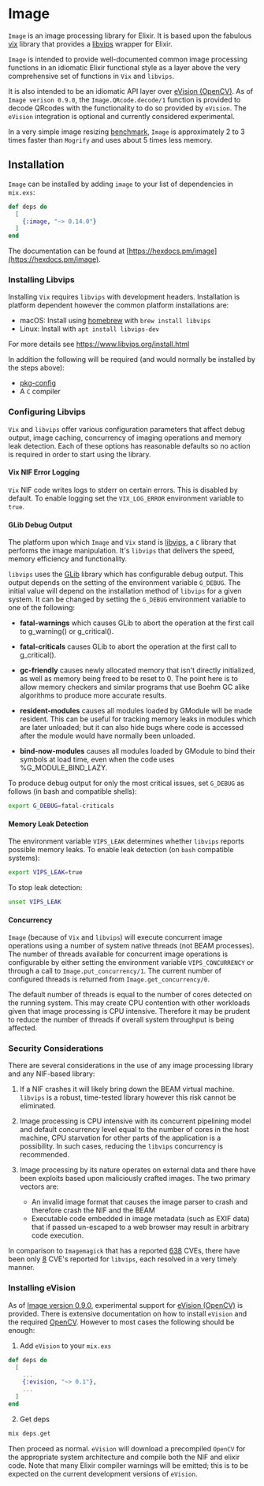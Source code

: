 # Image

`Image` is an image processing library for Elixir. It is based upon the fabulous [vix](https://hex.pm/packages/vix) library that provides a [libvips](https://www.libvips.org) wrapper for Elixir.

`Image` is intended to provide well-documented common image processing functions in an idiomatic Elixir functional style as a layer above the very comprehensive set of functions in `Vix` and `libvips`.

It is also intended to be an idiomatic API layer over [eVision (OpenCV)](https://github.com/cocoa-xu/evision). As of `Image verison 0.9.0`, the `Image.QRcode.decode/1` function is provided to decode QRcodes with the functionality to do so provided by `eVision`. The `eVision` integration is optional and currently considered experimental.

In a very simple image resizing [benchmark](https://github.com/kipcole9/image/blob/main/bench/image_resize.exs), `Image` is approximately 2 to 3 times faster than `Mogrify` and uses about 5 times less memory.

## Installation

`Image` can be installed by adding `image` to your list of dependencies in `mix.exs`:

```elixir
def deps do
  [
    {:image, "~> 0.14.0"}
  ]
end
```

The documentation can be found at [https://hexdocs.pm/image](https://hexdocs.pm/image).

### Installing Libvips

Installing `Vix` requires `libvips` with development headers. Installation is platform dependent however the common platform installations are:

* macOS: Install using [homebrew](https://brew.sh) with `brew install libvips`
* Linux: Install with `apt install libvips-dev`

For more details see https://www.libvips.org/install.html

In addition the following will be required (and would normally be installed by the steps above):

* [pkg-config](https://en.wikipedia.org/wiki/Pkg-config)
* A `C` compiler

### Configuring Libvips

`Vix` and `libvips` offer various configuration parameters that affect debug output, image caching, concurrency of imaging operations and memory leak detection. Each of these options has reasonable defaults so no action is required in order to start using the library.

#### Vix NIF Error Logging

`Vix` NIF code writes logs to stderr on certain errors. This is disabled by default. To enable logging set the `VIX_LOG_ERROR` environment variable to `true`.

#### GLib Debug Output

The platform upon which `Image` and `Vix` stand is [libvips](https://www.libvips.org), a `C` library that performs the image manipulation. It's `libvips` that delivers the speed, memory efficiency and functionality.

`libvips` uses the [GLib](https://docs.gtk.org/glib/) library which has configurable debug output. This output depends on the setting of the environment variable `G_DEBUG`.  The initial value will depend on the installation method of `libvips` for a given system. It can be changed by setting the `G_DEBUG` environment variable to one of the following:

* **fatal-warnings** which causes GLib to abort the operation at the first call to g_warning() or g_critical().

* **fatal-criticals** causes GLib to abort the operation at the first call to g_critical().

* **gc-friendly** causes newly allocated memory that isn't directly initialized, as well as memory being freed to be reset to 0. The point here is to allow memory checkers and similar programs that use Boehm GC alike algorithms to produce more accurate results.

* **resident-modules** causes all modules loaded by GModule will be made resident. This can be useful for tracking memory leaks in modules which are later unloaded; but it can also hide bugs where code is accessed after the module would have normally been unloaded.

* **bind-now-modules** causes all modules loaded by GModule to bind their symbols at load time, even when the code uses %G_MODULE_BIND_LAZY.

To produce debug output for only the most critical issues, set `G_DEBUG` as follows (in bash and compatible shells):

```bash
export G_DEBUG=fatal-criticals
```

#### Memory Leak Detection

The environment variable `VIPS_LEAK` determines whether `libvips` reports possible memory leaks. To enable leak detection (on `bash` compatible systems):
```bash
export VIPS_LEAK=true
```

To stop leak detection:
```bash
unset VIPS_LEAK
```

#### Concurrency

`Image` (because of `Vix` and `libvips`) will execute concurrent image operations using a number of system native threads (not BEAM processes). The number of threads available for concurrent image operations is configurable by either setting the environment variable `VIPS_CONCURRENCY` or through a call to `Image.put_concurrency/1`.  The current number of configured threads is returned from `Image.get_concurrency/0`.

The default number of threads is equal to the number of cores detected on the running system. This may create CPU contention with other workloads given that image processing is CPU intensive.  Therefore it may be prudent to reduce the number of threads if overall system throughput is being affected.

### Security Considerations

There are several considerations in the use of any image processing library and any NIF-based library:

1. If a NIF crashes it will likely bring down the BEAM virtual machine. `libvips` is a robust, time-tested library however this risk cannot be eliminated.

2. Image processing is CPU intensive with its concurrent pipelining model and default concurrency level equal to the number of cores in the host machine, CPU starvation for other parts of the application is a possibility. In such cases, reducing the `libvips` concurrency is recommended.

3. Image processing by its nature operates on external data and there have been exploits based upon maliciously crafted images. The two primary vectors are:
    * An invalid image format that causes the image parser to crash and therefore crash the NIF and the BEAM
    * Executable code embedded in image metadata (such as EXIF data) that if passed un-escaped to a web browser may result in arbitrary code execution.

In comparison to `Imagemagick` that has a reported [638](https://cve.mitre.org/cgi-bin/cvekey.cgi?keyword=imagemagick) CVEs, there have been only  [8](https://cve.mitre.org/cgi-bin/cvekey.cgi?keyword=libvips) CVE's reported for `libvips`, each resolved in a very timely manner.

### Installing eVision

As of [Image version 0.9.0](https://hex,pm/packages/image/0.9.0), experimental support for [eVision (OpenCV)](https://github.com/cocoa-xu/evision) is provided. There is extensive documentation on how to install `eVision` and the required [OpenCV](https://opencv.org). However to most cases the following should be enough:

1. Add `eVision` to your `mix.exs`
```elixir
def deps do
  [
    ...
    {:evision, "~> 0.1"},
    ...
  ]
end
```

2. Get deps
```elixir
mix deps.get
```

Then proceed as normal.  `eVision` will download a precompiled `OpenCV` for the appropriate system architecture and compile both the NIF and elixir code.  Note that many Elixir compiler warnings will be emitted; this is to be expected on the current development versions of `eVision`.